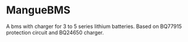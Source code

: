 # MangueBMS
A bms with charger for 3 to 5 series lithium batteries.
Based on BQ77915 protection circuit and BQ24650 charger.
